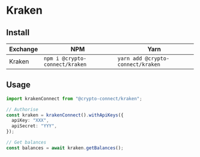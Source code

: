 # Kraken

## Install

| Exchange | NPM                            | Yarn                              |
| -------- | ------------------------------ | --------------------------------- |
| Kraken   | `npm i @crypto-connect/kraken` | `yarn add @crypto-connect/kraken` |

## Usage

```ts
import krakenConnect from "@crypto-connect/kraken";

// Authorise
const kraken = krakenConnect().withApiKeys({
  apiKey: "XXX",
  apiSecret: "YYY",
});

// Get balances
const balances = await kraken.getBalances();
```
